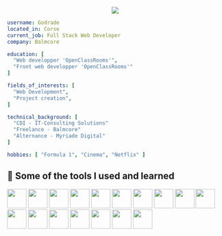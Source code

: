 <p align="center" xmlns:https="http://www.w3.org/1999/xhtml">
  <img src="https://capsule-render.vercel.app/api?text=Hello%20World!&desc=Web%20Developper&animation=blink&type=transparent&fontColor=FFFFFF&height=200&fontSize=72&descAlignY=70&descAlign=65"/>
</p>

```yaml 
username: Godrade
located_in: Corse
current_job: Full Stack Web Developer
company: Balmcore

education: [
  "Web developper 'OpenClassRooms'",
  "Front web developper 'OpenClassRooms'"
]

fields_of_interests: [
  "Web Development",
  "Project creation",
]

technical_background: [
  "CDI - IT-Consulting Solutions"
  "Freelance - Balmcore"
  "Alternance - Myriade Digital"
]

hobbies: [ "Formula 1", "Cinema", "Netflix" ]
```

<h2> 🚀  Some of the tools I used and learned</h2> 
<p align="left"> 
    <img src="https://cdn.jsdelivr.net/gh/devicons/devicon/icons/html5/html5-plain.svg" height="45" width="45" />
    <img src="https://cdn.jsdelivr.net/gh/devicons/devicon/icons/css3/css3-plain.svg" height="45" width="45" />
    <img src="https://cdn.jsdelivr.net/gh/devicons/devicon/icons/javascript/javascript-plain.svg" height="45" width="45" />
    <img src="https://cdn.jsdelivr.net/gh/devicons/devicon/icons/bootstrap/bootstrap-plain-wordmark.svg" height="45" width="45" />    
    <img src="https://cdn.jsdelivr.net/gh/devicons/devicon/icons/php/php-plain.svg" height="45" width="45" />
    <img src="https://cdn.jsdelivr.net/gh/devicons/devicon/icons/mysql/mysql-plain-wordmark.svg" height="45" width="45" />
    <img src="https://cdn.jsdelivr.net/gh/devicons/devicon/icons/laravel/laravel-plain-wordmark.svg" height="45" width="45" />
    <img src="https://cdn.jsdelivr.net/gh/devicons/devicon/icons/react/react-original-wordmark.svg" height="45" width="45" />
    <img src="https://cdn.jsdelivr.net/gh/devicons/devicon/icons/typescript/typescript-plain.svg" height="45" width="45" />
    <img src="https://cdn.jsdelivr.net/gh/devicons/devicon/icons/phpstorm/phpstorm-plain-wordmark.svg" height="45" width="45" />
    <img src="https://cdn.jsdelivr.net/gh/devicons/devicon/icons/visualstudio/visualstudio-plain.svg" height="45" width="45" />
    <img src="https://cdn.jsdelivr.net/gh/devicons/devicon/icons/figma/figma-original.svg" height="45" width="45" />
    <img src="https://cdn.jsdelivr.net/gh/devicons/devicon/icons/sass/sass-original.svg" height="45" width="45" />
    <img src="https://cdn.jsdelivr.net/gh/devicons/devicon/icons/jquery/jquery-plain-wordmark.svg" height="45" width="45" />
    <img src="https://cdn.jsdelivr.net/gh/devicons/devicon/icons/wordpress/wordpress-original.svg" height="45" width="45" />
    <img src="https://cdn.jsdelivr.net/gh/devicons/devicon/icons/redis/redis-plain-wordmark.svg" height="45" width="45" />
    <img src="https://cdn.jsdelivr.net/gh/devicons/devicon/icons/tailwindcss/tailwindcss-plain.svg" height="45" width="45" />
</p>